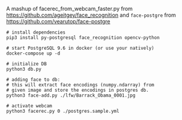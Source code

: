 A mashup of facerec_from_webcam_faster.py 
from https://github.com/ageitgey/face_recognition
and `face-postgre` from https://github.com/vearutop/face-postgre

```
# install dependencies
pip3 install py-postgresql face_recognition opencv-python

# start PostgreSQL 9.6 in docker (or use your natively)
docker-compose up -d

# initialize DB
python3 db.py

# adding face to db:
# this will extract face encodings (numpy.ndarray) from 
# given image and store the encodings in postgres db.
python3 face-add.py ./lfw/Barrack_Obama_0001.jpg

# activate webcam
python3 facerec.py 0 ./postgres.sample.yml
```
